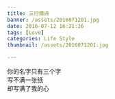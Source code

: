 ```yaml
---
title: 三行情诗
banner: /assets/2016071201.jpg
date: 2016-07-12 16:21:26
tags: [Love]
categories: Life Style
thumbnail: /assets/2016071201.jpg

---
```


你的名字只有三个字  
写不满一张纸  
却写满了我的心


